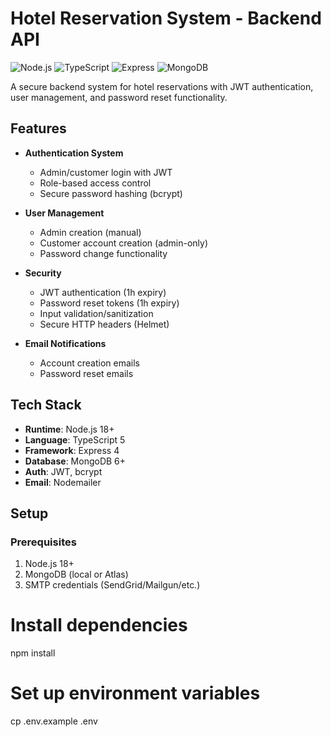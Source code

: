 # Hotel Reservation System - Backend API

![Node.js](https://img.shields.io/badge/Node.js-18.x-green)
![TypeScript](https://img.shields.io/badge/TypeScript-5.x-blue)
![Express](https://img.shields.io/badge/Express-4.x-lightgrey)
![MongoDB](https://img.shields.io/badge/MongoDB-6.x-green)

A secure backend system for hotel reservations with JWT authentication, user management, and password reset functionality.

## Features

- **Authentication System**
  - Admin/customer login with JWT
  - Role-based access control
  - Secure password hashing (bcrypt)
  
- **User Management**
  - Admin creation (manual)
  - Customer account creation (admin-only)
  - Password change functionality

- **Security**
  - JWT authentication (1h expiry)
  - Password reset tokens (1h expiry)
  - Input validation/sanitization
  - Secure HTTP headers (Helmet)

- **Email Notifications**
  - Account creation emails
  - Password reset emails

## Tech Stack

- **Runtime**: Node.js 18+
- **Language**: TypeScript 5
- **Framework**: Express 4
- **Database**: MongoDB 6+
- **Auth**: JWT, bcrypt
- **Email**: Nodemailer

## Setup

### Prerequisites

1. Node.js 18+
2. MongoDB (local or Atlas)
3. SMTP credentials (SendGrid/Mailgun/etc.)

# Install dependencies
npm install

# Set up environment variables
cp .env.example .env
